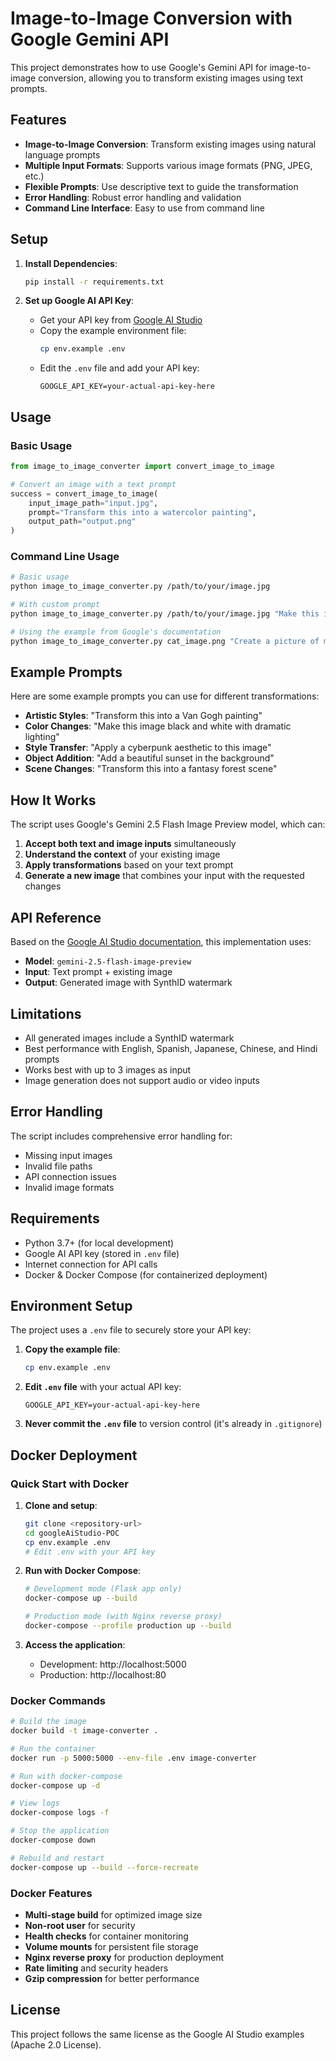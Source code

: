 # Image-to-Image Conversion with Google Gemini API

This project demonstrates how to use Google's Gemini API for image-to-image conversion, allowing you to transform existing images using text prompts.

## Features

- **Image-to-Image Conversion**: Transform existing images using natural language prompts
- **Multiple Input Formats**: Supports various image formats (PNG, JPEG, etc.)
- **Flexible Prompts**: Use descriptive text to guide the transformation
- **Error Handling**: Robust error handling and validation
- **Command Line Interface**: Easy to use from command line

## Setup

1. **Install Dependencies**:
   ```bash
   pip install -r requirements.txt
   ```

2. **Set up Google AI API Key**:
   - Get your API key from [Google AI Studio](https://ai.google.dev/)
   - Copy the example environment file:
     ```bash
     cp env.example .env
     ```
   - Edit the `.env` file and add your API key:
     ```
     GOOGLE_API_KEY=your-actual-api-key-here
     ```

## Usage

### Basic Usage

```python
from image_to_image_converter import convert_image_to_image

# Convert an image with a text prompt
success = convert_image_to_image(
    input_image_path="input.jpg",
    prompt="Transform this into a watercolor painting",
    output_path="output.png"
)
```

### Command Line Usage

```bash
# Basic usage
python image_to_image_converter.py /path/to/your/image.jpg

# With custom prompt
python image_to_image_converter.py /path/to/your/image.jpg "Make this image look like a vintage photograph"

# Using the example from Google's documentation
python image_to_image_converter.py cat_image.png "Create a picture of my cat eating a nano-banana in a fancy restaurant under the Gemini constellation"
```

## Example Prompts

Here are some example prompts you can use for different transformations:

- **Artistic Styles**: "Transform this into a Van Gogh painting"
- **Color Changes**: "Make this image black and white with dramatic lighting"
- **Style Transfer**: "Apply a cyberpunk aesthetic to this image"
- **Object Addition**: "Add a beautiful sunset in the background"
- **Scene Changes**: "Transform this into a fantasy forest scene"

## How It Works

The script uses Google's Gemini 2.5 Flash Image Preview model, which can:

1. **Accept both text and image inputs** simultaneously
2. **Understand the context** of your existing image
3. **Apply transformations** based on your text prompt
4. **Generate a new image** that combines your input with the requested changes

## API Reference

Based on the [Google AI Studio documentation](https://ai.google.dev/gemini-api/docs/image-generation#python), this implementation uses:

- **Model**: `gemini-2.5-flash-image-preview`
- **Input**: Text prompt + existing image
- **Output**: Generated image with SynthID watermark

## Limitations

- All generated images include a SynthID watermark
- Best performance with English, Spanish, Japanese, Chinese, and Hindi prompts
- Works best with up to 3 images as input
- Image generation does not support audio or video inputs

## Error Handling

The script includes comprehensive error handling for:
- Missing input images
- Invalid file paths
- API connection issues
- Invalid image formats

## Requirements

- Python 3.7+ (for local development)
- Google AI API key (stored in `.env` file)
- Internet connection for API calls
- Docker & Docker Compose (for containerized deployment)

## Environment Setup

The project uses a `.env` file to securely store your API key:

1. **Copy the example file**:
   ```bash
   cp env.example .env
   ```

2. **Edit `.env` file** with your actual API key:
   ```
   GOOGLE_API_KEY=your-actual-api-key-here
   ```

3. **Never commit the `.env` file** to version control (it's already in `.gitignore`)

## Docker Deployment

### Quick Start with Docker

1. **Clone and setup**:
   ```bash
   git clone <repository-url>
   cd googleAiStudio-POC
   cp env.example .env
   # Edit .env with your API key
   ```

2. **Run with Docker Compose**:
   ```bash
   # Development mode (Flask app only)
   docker-compose up --build
   
   # Production mode (with Nginx reverse proxy)
   docker-compose --profile production up --build
   ```

3. **Access the application**:
   - Development: http://localhost:5000
   - Production: http://localhost:80

### Docker Commands

```bash
# Build the image
docker build -t image-converter .

# Run the container
docker run -p 5000:5000 --env-file .env image-converter

# Run with docker-compose
docker-compose up -d

# View logs
docker-compose logs -f

# Stop the application
docker-compose down

# Rebuild and restart
docker-compose up --build --force-recreate
```

### Docker Features

- **Multi-stage build** for optimized image size
- **Non-root user** for security
- **Health checks** for container monitoring
- **Volume mounts** for persistent file storage
- **Nginx reverse proxy** for production deployment
- **Rate limiting** and security headers
- **Gzip compression** for better performance

## License

This project follows the same license as the Google AI Studio examples (Apache 2.0 License).
